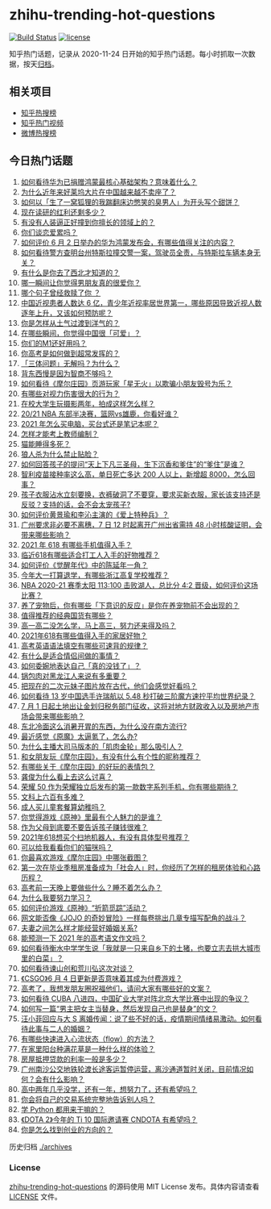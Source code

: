 # zhihu-trending-hot-questions

[![Build Status](https://github.com/justjavac/zhihu-trending-hot-questions/workflows/ci/badge.svg?branch=master)](https://github.com/justjavac/zhihu-trending-hot-questions/actions)
[![license](https://img.shields.io/github/license/justjavac/zhihu-trending-hot-questions)](https://github.com/justjavac/zhihu-trending-hot-questions/blob/master/LICENSE)

知乎热门话题，记录从 2020-11-24 日开始的知乎热门话题。每小时抓取一次数据，按天[归档](./archives)。

## 相关项目

- [知乎热搜榜](https://github.com/justjavac/zhihu-trending-top-search)
- [知乎热门视频](https://github.com/justjavac/zhihu-trending-hot-video)
- [微博热搜榜](https://github.com/justjavac/weibo-trending-hot-search)

## 今日热门话题

<!-- BEGIN -->
<!-- 最后更新时间 Mon Jun 07 2021 08:27:31 GMT+0800 (China Standard Time) -->

1. [如何看待华为已捐赠鸿蒙最核心基础架构？意味着什么？](https://www.zhihu.com/question/462892378)
2. [为什么近年来好莱坞大片在中国越来越不卖座了？](https://www.zhihu.com/question/268982964)
3. [如何以「生了一窝狐狸的我踹翻床边憋笑的臭男人」为开头写个甜饼？](https://www.zhihu.com/question/443320738)
4. [现在读研的红利还剩多少？](https://www.zhihu.com/question/456374240)
5. [有没有人装逼正好撞到你擅长的领域上的？](https://www.zhihu.com/question/338688699)
6. [你们谈恋爱累吗？](https://www.zhihu.com/question/399471584)
7. [如何评价 6 月 2
   日举办的华为鸿蒙发布会，有哪些值得关注的内容？](https://www.zhihu.com/question/462794002)
8. [如何看待警方查明台州特斯拉撞交警一案，驾驶员全责，与特斯拉车辆本身无关？](https://www.zhihu.com/question/463484326)
9. [有什么是你去了西北才知道的？](https://www.zhihu.com/question/403884771)
10. [哪一瞬间让你觉得男朋友真的很爱你？](https://www.zhihu.com/question/356450688)
11. [哪个句子曾经救赎了你 ？](https://www.zhihu.com/question/453706577)
12. [中国近视患者人数达 6
    亿，青少年近视率居世界第一，哪些原因导致近视人数逐年上升，又该如何预防呢？](https://www.zhihu.com/question/463403309)
13. [你是怎样从土气过渡到洋气的？](https://www.zhihu.com/question/267705489)
14. [在哪些瞬间，你觉得中国很「可爱」？](https://www.zhihu.com/question/455857255)
15. [你们的M1还好用吗？](https://www.zhihu.com/question/447835410)
16. [你高考是如何做到超常发挥的？](https://www.zhihu.com/question/278979830)
17. [「三体问题」无解吗？为什么？](https://www.zhihu.com/question/30311577)
18. [背东西慢是因为智商不够吗？](https://www.zhihu.com/question/438891976)
19. [如何看待《摩尔庄园》页游玩家「星无火」以欺骗小朋友毁号为乐？](https://www.zhihu.com/question/462737028)
20. [有哪些对视力伤害很大的行为？](https://www.zhihu.com/question/384087324)
21. [在校大学生玩摄影两年，拍成这样怎么样？](https://www.zhihu.com/question/459627997)
22. [20/21 NBA 东部半决赛，篮网vs雄鹿，你看好谁？](https://www.zhihu.com/question/462705265)
23. [2021 年怎么买电脑，买台式还是笔记本呢？](https://www.zhihu.com/question/459716674)
24. [怎样才能考上教师编制？](https://www.zhihu.com/question/23612599)
25. [猫能睡得多死？](https://www.zhihu.com/question/462536806)
26. [狼人杀为什么禁止贴脸？](https://www.zhihu.com/question/462970840)
27. [如何回答孩子的提问“天上下凡三圣母，生下沉香和爹住”的“爹住”是谁？](https://www.zhihu.com/question/462277776)
28. [智利疫苗接种率这么高，单日死亡多达 200 人以上，新增超
    8000，怎么回事？](https://www.zhihu.com/question/463115629)
29. [孩子衣服沾水立刻要换，衣裤破洞了不要穿，要求买新衣服，家长该支持还是反驳？支持的话，会不会太宠孩子?](https://www.zhihu.com/question/459542600)
30. [如何评价黄景瑜和李沁主演的《爱上特种兵》？](https://www.zhihu.com/question/462601125)
31. [广州要求非必要不离穗，7 日 12 时起离开广州出省需持 48
    小时核酸证明，会带来哪些影响？](https://www.zhihu.com/question/463430613)
32. [2021 年 618 有哪些手机值得入手？](https://www.zhihu.com/question/457255298)
33. [临近618有哪些适合打工人入手的好物推荐？](https://www.zhihu.com/question/462987243)
34. [如何评价《觉醒年代》中的陈延年一角？](https://www.zhihu.com/question/447307733)
35. [今年大一打算退学，有哪些浙江高复学校推荐？](https://www.zhihu.com/question/58522765)
36. [NBA 2020-21 赛季太阳 113:100 击败湖人，总比分 4:2
    晋级，如何评价这场比赛？](https://www.zhihu.com/question/463061695)
37. [养了宠物后，你有哪些「下意识的反应」是你在养宠物前不会出现的？](https://www.zhihu.com/question/461963889)
38. [值得推荐的经典国货有哪些？](https://www.zhihu.com/question/37389860)
39. [高一高二没怎么学，马上高三，努力还来得及吗？](https://www.zhihu.com/question/461313503)
40. [2021年618有哪些值得入手的家居好物？](https://www.zhihu.com/question/460447642)
41. [高考英语语法填空有哪些可速背的规律？](https://www.zhihu.com/question/20972652)
42. [有什么是适合情侣间做的事情？](https://www.zhihu.com/question/23415480)
43. [如何委婉地表达自己「真的没钱了」？](https://www.zhihu.com/question/462984155)
44. [锅包肉对黑龙江人来说有多重要？](https://www.zhihu.com/question/462784342)
45. [把现在的二次元妹子图片放在古代，他们会感觉好看吗？](https://www.zhihu.com/question/462903907)
46. [如何看待 13 岁中国选手许瑞航以 5.48
    秒打破三阶魔方速拧平均世界纪录？](https://www.zhihu.com/question/463234557)
47. [7 月 1
    日起土地出让金划归税务部门征收，这将对地方财政收入以及房地产市场会带来哪些影响？](https://www.zhihu.com/question/463323805)
48. [东北冷面这么消暑开胃的东西，为什么没在南方流行?](https://www.zhihu.com/question/462700732)
49. [最近感觉《原魔》太逼氪了，怎么办?](https://www.zhihu.com/question/463036805)
50. [为什么主播大司马版本的「肌肉金轮」那么吸引人？](https://www.zhihu.com/question/461688762)
51. [和女朋友玩《摩尔庄园》，有没有什么有个性的昵称推荐？](https://www.zhihu.com/question/462814720)
52. [有哪些关于《摩尔庄园》的好玩的表情包？](https://www.zhihu.com/question/462564869)
53. [龚俊为什么看上去这么讨喜？](https://www.zhihu.com/question/456646250)
54. [荣耀 50
    作为荣耀独立后发布的第一款数字系列手机，你有哪些期待？](https://www.zhihu.com/question/461194616)
55. [文科上六百有多难？](https://www.zhihu.com/question/350905229)
56. [成人买儿童套餐算幼稚吗？](https://www.zhihu.com/question/462819336)
57. [你觉得游戏《原神》里最有个人魅力的是谁？](https://www.zhihu.com/question/462388527)
58. [作为父母到底要不要告诉孩子赚钱很难？](https://www.zhihu.com/question/461239979)
59. [2021年618想买个扫地机器人，有没有具体型号推荐？](https://www.zhihu.com/question/397698378)
60. [可以给我看看你们的猫咪吗？](https://www.zhihu.com/question/462824843)
61. [你最喜欢游戏《摩尔庄园》中哪张截图？](https://www.zhihu.com/question/462564850)
62. [第一次在毕业季租房准备成为「社会人」时，你经历了怎样的租房体验和心路历程？](https://www.zhihu.com/question/461693068)
63. [高考前一天晚上要做些什么？睡不着怎么办？](https://www.zhihu.com/question/458722775)
64. [为什么我要努力学习？](https://www.zhihu.com/question/462192669)
65. [如何评价游戏《原神》“折箭觅踪”活动？](https://www.zhihu.com/question/461653474)
66. [网文能否像《JOJO
    的奇妙冒险》一样每卷挑出几章专描写配角的战斗？](https://www.zhihu.com/question/463065863)
67. [夫妻之间怎么样才能经营好婚姻关系?](https://www.zhihu.com/question/349031552)
68. [能预测一下 2021 年的高考语文作文吗？](https://www.zhihu.com/question/451864903)
69. [如何看待衡水中学学生说「我就是一只来自乡下的土猪，也要立志去拱大城市里的白菜」？](https://www.zhihu.com/question/462345321)
70. [如何看待谏山创和荒川弘这次对谈？](https://www.zhihu.com/question/463257259)
71. [《CSGO》6 月 4 日更新是否意味着其成为付费游戏？](https://www.zhihu.com/question/463103636)
72. [高考了，我想发朋友圈祝福他们，请问大家有哪些好的文案？](https://www.zhihu.com/question/405298026)
73. [如何看待 CUBA
    八进四，中国矿业大学对阵北京大学比赛中出现的争议？](https://www.zhihu.com/question/463306896)
74. [如何写一篇“男主把女主当替身，然后发现自己也是替身”的文？](https://www.zhihu.com/question/437395484)
75. [汪小菲回应与大 S
    离婚传闻：说了些不好的话，疫情期间情绪易激动。如何看待此事与二人的婚姻？](https://www.zhihu.com/question/463252497)
76. [有哪些快速进入心流状态（flow）的方法？](https://www.zhihu.com/question/20992764)
77. [在家里阳台种满花草是一种什么样的体验？](https://www.zhihu.com/question/461296029)
78. [房屋抵押贷款的利率一般是多少？](https://www.zhihu.com/question/387069469)
79. [广州南沙公交地铁轮渡长途客运暂停运营，离沙通道暂时关闭，目前情况如何？会有什么影响？](https://www.zhihu.com/question/463278387)
80. [高中两年几乎没学，还有一年，想努力了，还有希望吗？](https://www.zhihu.com/question/462084525)
81. [你会将自己的交易系统完整地告诉别人吗？](https://www.zhihu.com/question/462350634)
82. [学 Python 都用来干嘛的？](https://www.zhihu.com/question/34098079)
83. [《DOTA 2》今年的 Ti 10 国际邀请赛 CNDOTA
    有希望吗？](https://www.zhihu.com/question/459216552)
84. [你是怎么找到创业的方向的？](https://www.zhihu.com/question/25857988)

<!-- END -->

历史归档 [./archives](./archives)

### License

[zhihu-trending-hot-questions](https://github.com/justjavac/zhihu-trending-hot-questions)
的源码使用 MIT License 发布。具体内容请查看 [LICENSE](./LICENSE) 文件。
